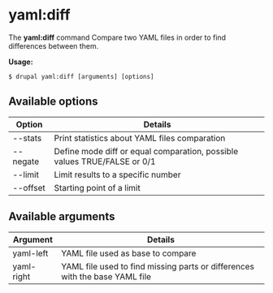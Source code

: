 # yaml:diff
The **yaml:diff** command Compare two YAML files in order to find differences between them.

**Usage:**
```
$ drupal yaml:diff [arguments] [options] 
```

## Available options
Option | Details
-------|-------------
--stats | Print statistics about YAML files comparation
--negate | Define mode diff or equal comparation, possible values TRUE/FALSE or 0/1
--limit | Limit results to a specific number
--offset | Starting point of a limit

## Available arguments
Argument | Details
---------|-------------
yaml-left | YAML file used as base to compare
yaml-right | YAML file used to find missing parts or differences with the base YAML file
